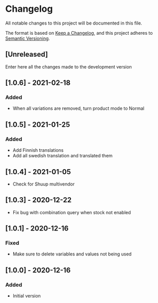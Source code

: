 # Changelog
All notable changes to this project will be documented in this file.

The format is based on [Keep a Changelog](https://keepachangelog.com/en/1.0.0/),
and this project adheres to [Semantic Versioning](https://semver.org/spec/v2.0.0.html).

## [Unreleased]

Enter here all the changes made to the development version

## [1.0.6] - 2021-02-18

### Added

- When all variations are removed, turn product mode to Normal

## [1.0.5] - 2021-01-25

### Added

- Add Finnish translations
- Add all swedish translation and translated them

## [1.0.4] - 2021-01-05

- Check for Shuup multivendor

## [1.0.3] - 2020-12-22

- Fix bug with combination query when stock not enabled

## [1.0.1] - 2020-12-16

### Fixed

- Make sure to delete variables and values not being used

## [1.0.0] - 2020-12-16

### Added

- Initial version
